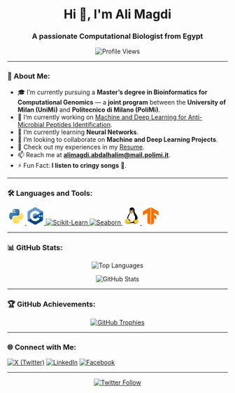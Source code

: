 <h1 align="center">Hi 👋, I'm Ali Magdi</h1>
<h3 align="center">A passionate Computational Biologist from Egypt</h3>

<p align="center">
  <img src="https://komarev.com/ghpvc/?username=nonzeroexitali&label=Profile%20views&color=0e75b6&style=flat" alt="Profile Views" />
</p>

---

### 🚀 About Me:
- 🎓 I’m currently pursuing a **Master’s degree in Bioinformatics for Computational Genomics** — a **joint program** between the **University of Milan (UniMi)** and **Politecnico di Milano (PoliMi)**.
- 🔭 I’m currently working on [Machine and Deep Learning for Anti-Microbial Peptides Identification](https://github.com/NonZeroExitAli/EVALUATING-MACHINE-LEARNING-CLASSIFIERS-FOR-EFFECTIVE-IDENTIFICATION-OF-ANTIMICROBIAL-PEPTIDES).
- 🌱 I’m currently learning **Neural Networks**.
- 👯 I’m looking to collaborate on **Machine and Deep Learning Projects**.
- 📄 Check out my experiences in my [Resume]([https://drive.google.com/file/d/1873OKU9XYOpe_N114t-qYMtY0rdMnAnh/view?usp=sharing](https://drive.google.com/file/d/1p6s2kPrxZLcZ74nmBzaUx8C78uSBb5YV/view?usp=sharing)).
- 📫 Reach me at **alimagdi.abdalhalim@mail.polimi.it**.
- ⚡ Fun Fact: **I listen to cringy songs** 🎵.

---

### 🛠️ Languages and Tools:
<p align="left"> 
  <a href="https://www.python.org" target="_blank"><img src="https://raw.githubusercontent.com/devicons/devicon/master/icons/python/python-original.svg" alt="Python" width="40" height="40"/> </a>
  <a href="https://www.w3schools.com/cpp/" target="_blank"><img src="https://raw.githubusercontent.com/devicons/devicon/master/icons/cplusplus/cplusplus-original.svg" alt="C++" width="40" height="40"/> </a>
  <a href="https://scikit-learn.org/" target="_blank"><img src="https://upload.wikimedia.org/wikipedia/commons/0/05/Scikit_learn_logo_small.svg" alt="Scikit-Learn" width="40" height="40"/> </a>
  <a href="https://seaborn.pydata.org/" target="_blank"><img src="https://seaborn.pydata.org/_images/logo-mark-lightbg.svg" alt="Seaborn" width="40" height="40"/> </a>
  <a href="https://www.linux.org/" target="_blank"><img src="https://raw.githubusercontent.com/devicons/devicon/master/icons/linux/linux-original.svg" alt="Linux" width="40" height="40"/> </a>
  <a href="https://www.tensorflow.org/" target="_blank"><img src="https://raw.githubusercontent.com/devicons/devicon/master/icons/tensorflow/tensorflow-original.svg" alt="TensorFlow" width="40" height="40"/> </a>
</p>

---

### 📊 GitHub Stats:
<p align="center">
  <img src="https://github-readme-stats.vercel.app/api/top-langs?username=nonzeroexitali&show_icons=true&locale=en&layout=compact" alt="Top Languages" />
</p>
<p align="center">
  <img src="https://github-readme-stats.vercel.app/api?username=nonzeroexitali&show_icons=true&locale=en" alt="GitHub Stats" />
</p>

---

### 🏆 GitHub Achievements:
<p align="center">
  <a href="https://github.com/ryo-ma/github-profile-trophy">
    <img src="https://github-profile-trophy.vercel.app/?username=nonzeroexitali" alt="GitHub Trophies" />
  </a>
</p>

---

### 🌐 Connect with Me:
<p align="left">
  <a href="https://x.com/lostalolo" target="_blank"><img src="https://raw.githubusercontent.com/rahuldkjain/github-profile-readme-generator/master/src/images/icons/Social/twitter.svg" alt="X (Twitter)" height="30" width="40" /></a>
  <a href="https://linkedin.com/in/alimagdiafifimlguy" target="_blank"><img src="https://raw.githubusercontent.com/rahuldkjain/github-profile-readme-generator/master/src/images/icons/Social/linked-in-alt.svg" alt="LinkedIn" height="30" width="40" /></a>
  <a href="https://fb.com/3loloh" target="_blank"><img src="https://raw.githubusercontent.com/rahuldkjain/github-profile-readme-generator/master/src/images/icons/Social/facebook.svg" alt="Facebook" height="30" width="40" /></a>
</p>

---

<p align="center">
  <a href="https://x.com/lostalolo" target="blank">
    <img src="https://img.shields.io/twitter/follow/lostalolo?logo=twitter&style=for-the-badge" alt="Twitter Follow" />
  </a>
</p>
